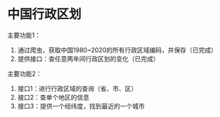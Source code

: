 # 中国行政区划

主要功能1：
1. 通过爬虫，获取中国1980~2020的所有行政区域编码，并保存（已完成）
2. 提供接口：查任意两年间行政区划的变化（已完成）

主要功能2：
1. 接口1：进行行政区域的查询（省、市、区）
2. 接口2：查单个地区的信息
3. 接口3：提供一个经纬度，找到最近的一个城市

